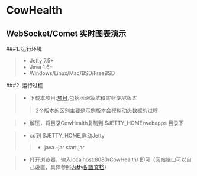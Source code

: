 CowHealth
=========

WebSocket/Comet 实时图表演示
--------------------------

###1. 运行环境

>* Jetty 7.5+
>* Java 1.6+
>* Windows/Linux/Mac/BSD/FreeBSD

###2. 运行过程

>* 下载本项目:[项目](https://github.com/haozileung/CowHealth/archive/master.zip),包括*示例版本*和*实际使用版本*
>> 2个版本的区别主要是示例版本会模拟动态数据的过程

>* 解压，将目录CowHealth复制到 $JETTY_HOME/webapps 目录下

>* cd到 $JETTY_HOME,启动Jetty
>>* java -jar start.jar

>* 打开浏览器，输入localhost:8080/CowHealth/ 即可（网站端口可以自己设置，具体参照[Jetty配置文档](http://wiki.eclipse.org/Jetty)）
